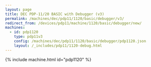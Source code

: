 ```yaml
---
layout: page
title: DEC PDP-11/20 BASIC with Debugger (v3)
permalink: /machines/dec/pdp11/1120/basic/debugger/v3/
redirect_from: /devices/pdp11/machine/1120/basic/debugger/new/
machines:
  - id: pdp1120
    type: pdp11v3
    config: /machines/dec/pdp11/1120/basic/debugger/pdp1120.json
    layout: /_includes/pdp11/1120-debug.html
---
```


{% include machine.html id="pdp1120" %}
